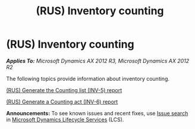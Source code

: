 ﻿---
title: (RUS) Inventory counting
TOCTitle: (RUS) Inventory counting
ms:assetid: c21438f9-8675-4fed-a605-00deefef83ec
ms:mtpsurl: https://technet.microsoft.com/en-us/library/JJ711587(v=AX.60)
ms:contentKeyID: 49387911
ms.date: 04/18/2014
mtps_version: v=AX.60
---

# (RUS) Inventory counting 


_**Applies To:** Microsoft Dynamics AX 2012 R3, Microsoft Dynamics AX 2012 R2_

The following topics provide information about inventory counting.

[(RUS) Generate the Counting list (INV-5) report](rus-generate-the-counting-list-inv-5-report.md)

[(RUS) Generate a Counting act (INV-6) report](rus-generate-a-counting-act-inv-6-report.md)

  
**Announcements:** To see known issues and recent fixes, use [Issue search](http://go.microsoft.com/fwlink/?linkid=389258) in [Microsoft Dynamics Lifecycle Services](http://go.microsoft.com/fwlink/?linkid=306505) (LCS).

